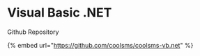 # Visual Basic .NET

Github Repository

{% embed url="https://github.com/coolsms/coolsms-vb.net" %}



